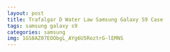 ```yaml
---
layout: post
title: Trafalgar D Water Law Samsung Galaxy S9 Case
tags: samsung galaxy s9
categories: samsung
img: 1GS8AZ07EOObgL_AYg6U5RoztrG-lEMNS
---
```

